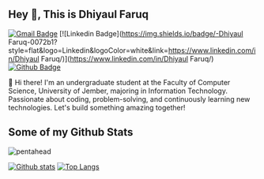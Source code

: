 ## Hey 👋, This is Dhiyaul Faruq
[![Gmail Badge](https://img.shields.io/badge/-dhiyaaf19@gmail.com-c14438?style=flat&logo=Gmail&logoColor=white&link=mailto:dhiyaaf19@gmail.com)](mailto:dhiyaaf19@gmail.com) 
[![Linkedin Badge](https://img.shields.io/badge/-Dhiyaul Faruq-0072b1?style=flat&logo=Linkedin&logoColor=white&link=https://www.linkedin.com/in/Dhiyaul Faruq/)](https://www.linkedin.com/in/Dhiyaul Faruq/) [![Github Badge](https://img.shields.io/badge/-pentahead-grey?style=flat&logo=github&logoColor=white&link=https://github.com/pentahead/)](https://www.github.com/pentahead/) <p align='left'>👋 Hi there! I'm an undergraduate student at the Faculty of Computer Science, University of Jember, majoring in Information Technology. Passionate about coding, problem-solving, and continuously learning new technologies. Let's build something amazing together!</p>
## Some of my Github Stats
<p align=left> <img src=https://komarev.com/ghpvc/?username=pentahead alt=pentahead /> </p>

[![Github stats](https://github-readme-stats.vercel.app/api?username=pentahead&show_icons=true&include_all_commits=true)](https://github.com/pentahead/github-readme-stats)
[![Top Langs](https://github-readme-stats.vercel.app/api/top-langs/?username=pentahead&layout=compact)](https://github.com/pentahead/github-readme-stats)
